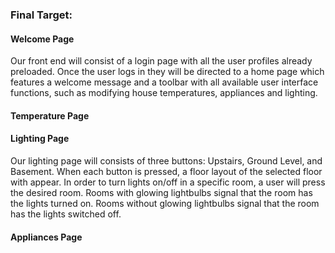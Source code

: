 ### Final Target:

#### Welcome Page

Our front end will consist of a login page with all the user profiles already preloaded. Once the user logs in they will be directed to a home page which features a welcome message and a toolbar with all available user interface functions, such as modifying house temperatures, appliances and lighting.

#### Temperature Page

#### Lighting Page

Our lighting page will consists of three buttons: Upstairs, Ground Level, and Basement. When each button is pressed, a floor layout of the selected floor with appear. In order to turn lights on/off in a specific room, a user will press the desired room. Rooms with glowing lightbulbs signal that the room has the lights turned on. Rooms without glowing lightbulbs signal that the room has the lights switched off. 

#### Appliances Page
